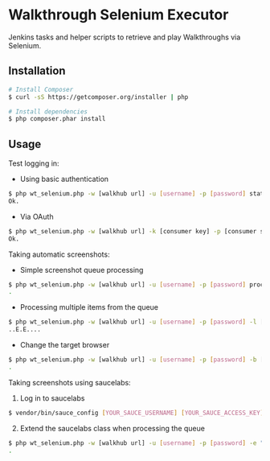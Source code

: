 Walkthrough Selenium Executor
=============================
Jenkins tasks and helper scripts to retrieve and play Walkthroughs via Selenium.

Installation
-------------
```sh
# Install Composer
$ curl -sS https://getcomposer.org/installer | php

# Install dependencies
$ php composer.phar install
```

Usage
-----

Test logging in:

* Using basic authentication
```sh
$ php wt_selenium.php -w [walkhub url] -u [username] -p [password] status
Ok.
```
* Via OAuth
```sh
$ php wt_selenium.php -w [walkhub url] -k [consumer key] -p [consumer secret] process_queue
Ok.
```

Taking automatic screenshots:

* Simple screenshot queue processing
```sh
$ php wt_selenium.php -w [walkhub url] -u [username] -p [password] process_queue
.
```
* Processing multiple items from the queue
```sh
$ php wt_selenium.php -w [walkhub url] -u [username] -p [password] -l [number of items to process] process_queue
..E.E....
```
* Change the target browser
```sh
$ php wt_selenium.php -w [walkhub url] -u [username] -p [password] -b [browser string] process_queue
.
```
    
Taking screenshots using saucelabs:

1. Log in to saucelabs
```sh
$ vendor/bin/sauce_config [YOUR_SAUCE_USERNAME] [YOUR_SAUCE_ACCESS_KEY]
```
    
2. Extend the saucelabs class when processing the queue
```sh
$ php wt_selenium.php -w [walkhub url] -u [username] -p [password] -e "Sauce\Sausage\WebDriverTestCase" process_queue
.
```
